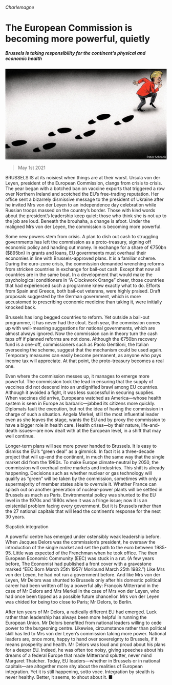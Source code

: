 ###### Charlemagne

# The European Commission is becoming more powerful, quietly 

##### Brussels is taking responsibility for the continent’s physical and economic health 

![image](images/20210501_eud000.jpg) 

> May 1st 2021 

BRUSSELS IS at its noisiest when things are at their worst. Ursula von der Leyen, president of the European Commission, clangs from crisis to crisis. The year began with a botched ban on vaccine exports that triggered a row over Northern Ireland and scotched the EU’s free-trading reputation. Her office sent a bizarrely dismissive message to the president of Ukraine after he invited Mrs von der Leyen to an independence day celebration while Russian troops massed on the country’s border. Those with kind words about the president’s leadership keep quiet; those who think she is not up to the job are loud. Beneath the brouhaha, a change is afoot. Under the maligned Mrs von der Leyen, the commission is becoming more powerful.

Some new powers stem from crisis. A plan to dish out cash to struggling governments has left the commission as a proto-treasury, signing off economic policy and handing out money. In exchange for a share of €750bn ($895bn) in grants and loans, EU governments must overhaul their economies in line with Brussels-approved plans. It is a familiar scheme. During the euro-zone crisis, the commission demanded wrenching reforms from stricken countries in exchange for bail-out cash. Except that now all countries are in the same boat. In a development that would make the psychological conditioners in “A Clockwork Orange” cheer, those countries that had experienced such a programme knew exactly what to do. Efforts from Spain and Greece, both bail-out veterans, were highly praised. Draft proposals suggested by the German government, which is more accustomed to prescribing economic medicine than taking it, were initially knocked back.


Brussels has long begged countries to reform. Yet outside a bail-out programme, it has never had the clout. Each year, the commission comes up with well-meaning suggestions for national governments, which are almost always ignored. Now the commission can in theory turn the cash taps off if planned reforms are not done. Although the €750bn recovery fund is a one-off, commissioners such as Paolo Gentiloni, the Italian overseeing the scheme, suggest that the mechanism could be used again. Temporary measures can easily become permanent, as anyone who pays income tax will appreciate. At that point, the proto-treasury becomes a real one.

Even where the commission messes up, it manages to emerge more powerful. The commission took the lead in ensuring that the supply of vaccines did not descend into an undignified brawl among EU countries. Although it avoided a fight, it was less successful in securing supplies. When vaccines did arrive, Europeans watched as America—whose health system is seen in Europe as barbaric—jabbed its citizens more quickly. Diplomats fault the execution, but not the idea of having the commission in charge of such a situation. Angela Merkel, still the most influential leader even as she leaves the stage, wants the EU and by proxy the commission to have a bigger role in health care. Health crises—by their nature, life-and-death issues—are now dealt with at the European level, in a shift that may well continue.

Longer-term plans will see more power handed to Brussels. It is easy to dismiss the EU’s “green deal” as a gimmick. In fact it is a three-decade project that will up-end the continent, in much the same way that the single market did from the 1980s. To make Europe climate-neutral by 2050, the commission will overhaul entire markets and industries. This shift is already happening. Decisions such as whether nuclear or gas technology will qualify as “green” will be taken by the commission, sometimes with only a supermajority of member states able to overrule it. Whether France can splash out on another generation of nuclear-power plants will be settled in Brussels as much as Paris. Environmental policy was shunted to the EU level in the 1970s and 1980s when it was a fringe issue; now it is an existential problem facing every government. But it is Brussels rather than the 27 national capitals that will lead the continent’s response for the next 30 years.

Slapstick integration

A powerful centre has emerged under ostensibly weak leadership before. When Jacques Delors was the commission’s president, he oversaw the introduction of the single market and set the path to the euro between 1985-95. Little was expected of the Frenchman when he took office. The then European Economic Community (EEC) was stuck in a rut. (A few years before, The Economist had published a front cover with a gravestone marked “EEC Born March 25th 1957/ Moribund March 25th 1982.”) Like Mrs von der Leyen, he had not run a government before. And like Mrs von der Leyen, Mr Delors was shunted to Brussels only after his domestic political career had been written off by a powerful ally: François Mitterrand in the case of Mr Delors and Mrs Merkel in the case of Mrs von der Leyen, who had once been tipped as a possible future chancellor. Mrs von der Leyen was chided for being too close to Paris; Mr Delors, to Berlin.

After ten years of Mr Delors, a radically different EU had emerged. Luck rather than leadership has always been more helpful in running the European Union. Mr Delors benefited from national leaders willing to cede power to the burgeoning centre. Likewise, circumstance rather than political skill has led to Mrs von der Leyen’s commission taking more power. National leaders are, once more, happy to hand over sovereignty to Brussels, if it means prosperity and health. Mr Delors was loud and proud about his plans for a deeper EU. Indeed, he was often too noisy, giving speeches about his dreams of a federal Europe that made Mitterrand splutter, never mind Margaret Thatcher. Today, EU leaders—whether in Brussels or in national capitals—are altogether more shy about the realities of European integration. Yet it is still happening, sotto voce. Integration by stealth is never healthy. Better, it seems, to shout about it. ■

